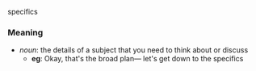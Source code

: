 specifics
### Meaning
+ _noun_: the details of a subject that you need to think about or discuss
    + __eg__: Okay, that's the broad plan— let's get down to the specifics
